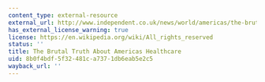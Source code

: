 ```yaml
---
content_type: external-resource
external_url: http://www.independent.co.uk/news/world/americas/the-brutal-truth-about-americarsquos-healthcare-1772580.html
has_external_license_warning: true
license: https://en.wikipedia.org/wiki/All_rights_reserved
status: ''
title: The Brutal Truth About Americas Healthcare
uid: 8b0f4bdf-5f32-481c-a737-1db6eab5e2c5
wayback_url: ''
---
```

